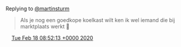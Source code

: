 Replying to [@martinsturm](https://twitter.com/DromerDenker/status/1229689917090992128)

> Als je nog een goedkope koelkast wilt ken ik wel iemand die bij marktplaats werkt 🤪

<img src="../../media/tweet.ico" width="12" /> [Tue Feb 18 08:52:13 +0000 2020](https://twitter.com/DromerDenker/status/1229690070288019457)